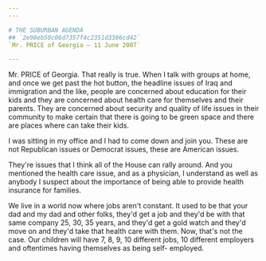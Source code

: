 ```yaml
---
---

# THE SUBURBAN AGENDA
## `2e98eb50c06d7357f4c2351d3386cd42`
`Mr. PRICE of Georgia — 11 June 2007`

---
```



Mr. PRICE of Georgia. That really is true. When I talk with groups at 
home, and once we get past the hot button, the headline issues of Iraq 
and immigration and the like, people are concerned about education for 
their kids and they are concerned about health care for themselves and 
their parents. They are concerned about security and quality of life 
issues in their community to make certain that there is going to be 
green space and there are places where can take their kids.

I was sitting in my office and I had to come down and join you. These 
are not Republican issues or Democrat issues, these are American 
issues.



They're issues that I think all of the House can rally around. And 
you mentioned the health care issue, and as a physician, I understand 
as well as anybody I suspect about the importance of being able to 
provide health insurance for families.

We live in a world now where jobs aren't constant. It used to be that 
your dad and my dad and other folks, they'd get a job and they'd be 
with that same company 25, 30, 35 years, and they'd get a gold watch 
and they'd move on and they'd take that health care with them. Now, 
that's not the case. Our children will have 7, 8, 9, 10 different jobs, 
10 different employers and oftentimes having themselves as being self-
employed.